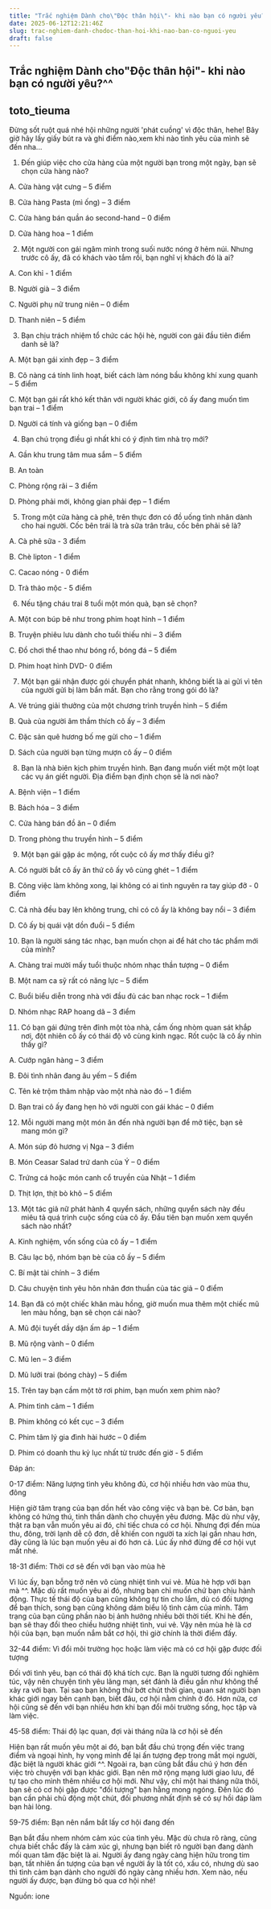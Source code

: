 ```yaml
---
title: "Trắc nghiệm Dành cho\"Độc thân hội\"- khi nào bạn có người yêu?^^"
date: 2025-06-12T12:21:46Z
slug: trac-nghiem-danh-chodoc-than-hoi-khi-nao-ban-co-nguoi-yeu
draft: false
---
```


## Trắc nghiệm Dành cho"Độc thân hội"- khi nào bạn có người yêu?^^

## toto_tieuma

Đừng sốt ruột quá nhé hội những người 'phát cuồng' vì độc thân, hehe!
Bây giờ hãy lấy giấy bút ra và ghi điểm nào,xem khi nào tình yêu của mình sẽ đến nha... 



1. Đến giúp việc cho cửa hàng của một người bạn trong một ngày, bạn sẽ chọn cửa hàng nào?

A. Cửa hàng vật cưng – 5 điểm


B. Cửa hàng Pasta (mì ống) – 3 điểm


C. Cửa hàng bán quần áo second-hand – 0 điểm


D. Cửa hàng hoa – 1 điểm


2. Một người con gái ngâm mình trong suối nước nóng ở hẻm núi. Nhưng trước cô ấy, đã có khách vào tắm rồi, bạn nghĩ vị khách đó là ai?

A. Con khỉ - 1 điểm


B. Người già – 3 điểm


C. Người phụ nữ trung niên – 0 điểm


D. Thanh niên – 5 điểm


3. Bạn chịu trách nhiệm tổ chức các hội hè, người con gái đầu tiên điểm danh sẽ là?

A. Một bạn gái xinh đẹp – 3 điểm


B. Cô nàng cá tính linh hoạt, biết cách làm nóng bầu không khí xung quanh – 5 điểm


C. Một bạn gái rất khó kết thân với người khác giới, cô ấy đang muốn tìm bạn trai – 1 điểm


D. Người cá tính và giống bạn – 0 điểm


4. Bạn chú trọng điều gì nhất khi có ý định tìm nhà trọ mới?

A. Gần khu trung tâm mua sắm – 5 điểm


B. An toàn


C. Phòng rộng rãi – 3 điểm


D. Phòng phải mới, không gian phải đẹp – 1 điểm


5. Trong một cửa hàng cà phê, trên thực đơn có đồ uống tình nhân dành cho hai người. Cốc bên trái là trà sữa trân trâu, cốc bên phải sẽ là?

A. Cà phê sữa - 3 điểm


B. Chè lipton - 1 điểm


C. Cacao nóng - 0 điểm


D. Trà thảo mộc - 5 điểm


6. Nếu tặng cháu trai 8 tuổi một món quà, bạn sẽ chọn?

A. Một con búp bê như trong phim hoạt hình – 1 điểm


B. Truyện phiêu lưu dành cho tuổi thiếu nhi – 3 điểm


C. Đồ chơi thể thao như bóng rổ, bóng đá – 5 điểm


D. Phim hoạt hình DVD- 0 điểm


7. Một bạn gái nhận được gói chuyển phát nhanh, không biết là ai gửi vì tên của người gửi bị làm bẩn mất. Bạn cho rằng trong gói đó là?

A. Vé trúng giải thưởng của một chương trình truyền hình – 5 điểm


B. Quà của người âm thầm thích cô ấy – 3 điểm


C. Đặc sản quê hương bố mẹ gửi cho – 1 điểm


D. Sách của người bạn từng mượn cô ấy – 0 điểm


8. Bạn là nhà biên kịch phim truyền hình. Bạn đang muốn viết một một loạt các vụ án giết người. Địa điểm bạn định chọn sẽ là nơi nào?

A. Bệnh viện – 1 điểm


B. Bách hóa – 3 điểm


C. Cửa hàng bán đồ ăn – 0 điểm


D. Trong phòng thu truyền hình – 5 điểm


9. Một bạn gái gặp ác mộng, rốt cuộc cô ấy mơ thấy điều gì?

A. Có người bắt cô ấy ăn thứ cô ấy vô cùng ghét – 1 điểm


B. Công việc làm không xong, lại không có ai tình nguyên ra tay giúp đỡ - 0 điểm


C. Cả nhà đều bay lên không trung, chỉ có cô ấy là không bay nổi – 3 điểm


D. Cô ấy bị quái vật dồn đuổi – 5 điểm


10. Bạn là người sáng tác nhạc, bạn muốn chọn ai để hát cho tác phẩm mới của mình?

A. Chàng trai mười mấy tuổi thuộc nhóm nhạc thần tượng – 0 điểm


B. Một nam ca sỹ rất có năng lực – 5 điểm


C. Buổi biểu diễn trong nhà với đầu đủ các ban nhạc rock – 1 điểm


D. Nhóm nhạc RAP hoang dã – 3 điểm



11. Có bạn gái đứng trên đỉnh một tòa nhà, cầm ống nhòm quan sát khắp nơi, đột nhiên cô ấy có thái độ vô cùng kinh ngạc. Rốt cuộc là cô ấy nhìn thấy gì?

A. Cướp ngân hàng – 3 điểm


B. Đôi tình nhân đang âu yếm – 5 điểm


C. Tên kẻ trộm thâm nhập vào một nhà nào đó – 1 điểm


D. Bạn trai cô ấy đang hẹn hò với người con gái khác – 0 điểm


12. Mỗi người mang một món ăn đến nhà người bạn để mở tiệc, bạn sẽ mang món gì? 


A. Món súp đỏ hương vị Nga – 3 điểm


B. Món Ceasar Salad trứ danh của Ý – 0 điểm


C. Trứng cá hoặc món canh cổ truyền của Nhật – 1 điểm


D. Thịt lợn, thịt bò khô – 5 điểm


13. Một tác giả nữ phát hành 4 quyển sách, những quyển sách này đều miêu tả quá trình cuộc sống của cô ấy. Đầu tiên bạn muốn xem quyển sách nào nhất?

A. Kinh nghiệm, vốn sống của cô ấy – 1 điểm


B. Câu lạc bộ, nhóm bạn bè của cô ấy – 5 điểm


C. Bí mật tài chính – 3 điểm


D. Câu chuyện tình yêu hôn nhân đơn thuần của tác giả – 0 điểm


14. Bạn đã có một chiếc khăn màu hồng, giờ muốn mua thêm một chiếc mũ len màu hồng, bạn sẽ chọn cái nào?

A. Mũ đội tuyết dầy dặn ấm áp – 1 điểm


B. Mũ rộng vành – 0 điểm


C. Mũ len – 3 điểm


D. Mũ lưỡi trai (bóng chày) – 5 điểm


15. Trên tay bạn cầm một tờ rơi phim, bạn muốn xem phim nào?

A. Phim tình cảm – 1 điểm


B. Phim không có kết cục – 3 điểm


C. Phim tâm lý gia đình hài hước – 0 điểm


D. Phim có doanh thu kỷ lục nhất từ trước đến giờ - 5 điểm

Đáp án: 

0-17 điểm: Năng lượng tình yêu không đủ, cơ hội nhiều hơn vào mùa thu, đông

Hiện giờ tâm trạng của bạn dồn hết vào công việc và bạn bè. Cơ bản, bạn không có hứng thú, tinh thần dành cho chuyện yêu đương. 
Mặc dù như vậy, thật ra bạn vẫn muốn yêu ai đó, chỉ tiếc chưa có cơ hội. Nhưng đợi đến mùa thu, đông, trời lạnh dễ cô đơn, dễ khiến con người ta xích lại gần nhau hơn, đây cũng là lúc bạn muốn yêu ai đó hơn cả. Lúc ấy nhớ đừng để cơ hội vụt mất nhé.


18-31 điểm: Thời cơ sẽ đến với bạn vào mùa hè

Vì lúc ấy, bạn bỗng trở nên vô cùng nhiệt tình vui vẻ. Mùa hè hợp với bạn mà ^^.
Mặc dù rất muốn yêu ai đó, nhưng bạn chỉ muốn chứ bạn chịu hành động. Thực tế thái độ của bạn cũng không tự tin cho lắm, dù có đối tượng để bạn thích, song bạn cũng không dám biểu lộ tình cảm của mình. 
Tâm trạng của bạn cũng phần nào bị ảnh hưởng nhiều bởi thời tiết. Khi hè đến, bạn sẽ thay đổi theo chiều hướng nhiệt tình, vui vẻ. Vậy nên mùa hè là cơ hội của bạn, bạn muốn nắm bắt cơ hội, thì giờ chính là thời điểm đấy.


32-44 điểm: Vì đổi môi trường học hoặc làm việc mà có cơ hội gặp được đối tượng

Đối với tình yêu, bạn có thái độ khá tích cực. Bạn là người tương đối nghiêm túc, vậy nên chuyện tình yêu lãng mạn, sét đánh là điều gần như không thể xảy ra với bạn. 
Tại sao bạn không thử bớt chút thời gian, quan sát người bạn khác giới ngay bên cạnh bạn, biết đâu, cơ hội nằm chính ở đó.
Hơn nữa, cơ hội cũng sẽ đến với bạn nhiều hơn khi bạn đổi môi trường sống, học tập và làm việc.


45-58 điểm: Thái độ lạc quan, đợi vài tháng nữa là cơ hội sẽ đến

Hiện bạn rất muốn yêu một ai đó, bạn bắt đầu chú trọng đến việc trang điểm và ngoại hình, hy vọng mình để lại ấn tượng đẹp trong mắt mọi người, đặc biệt là người khác giới ^^. Ngoài ra, bạn cũng bắt đầu chú ý hơn đến việc trò chuyện với bạn khác giới.
Bạn nên mở rộng mạng lưới giao lưu, để tự tạo cho mình thêm nhiều cơ hội mới. Như vậy, chỉ một hai tháng nữa thôi, bạn sẽ có cơ hội gặp được "đối tượng" bạn hằng mong ngóng. Đến lúc đó bạn cần phải chủ động một chút, đối phương nhất định sẽ có sự hồi đáp làm bạn hài lòng.


59-75 điểm: Bạn nên nắm bắt lấy cơ hội đang đến

Bạn bắt đầu nhem nhóm cảm xúc của tình yêu. Mặc dù chưa rõ ràng, cũng chưa biết chắc đấy là cảm xúc gì, nhưng bạn biết rõ người bạn đang dành mối quan tâm đặc biệt là ai. Người ấy đang ngày càng hiện hữu trong tim bạn, tất nhiên ấn tượng của bạn về người ấy là tốt có, xấu có, nhưng dù sao thì tình cảm bạn dành cho người đó ngày càng nhiều hơn. Xem nào, nếu người ấy được, bạn đừng bỏ qua cơ hội nhé!
 
Nguồn: ione